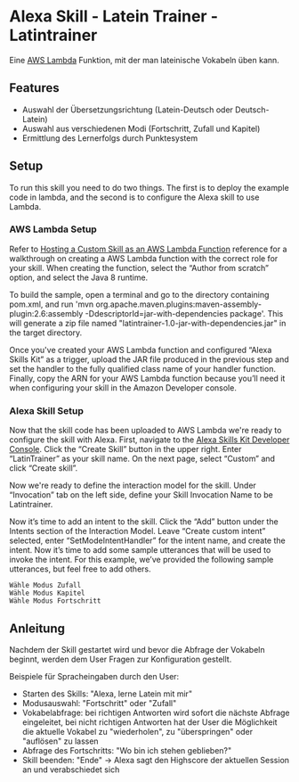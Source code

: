 ﻿# Alexa Skill - Latein Trainer - Latintrainer
 
Eine [AWS Lambda](http://aws.amazon.com/lambda) Funktion, mit der man lateinische Vokabeln üben kann. 

## Features
- Auswahl der Übersetzungsrichtung (Latein-Deutsch oder Deutsch-Latein)
- Auswahl aus verschiedenen Modi (Fortschritt, Zufall und Kapitel)
- Ermittlung des Lernerfolgs durch Punktesystem

## Setup
To run this skill you need to do two things. The first is to deploy the example code in lambda, and the second is to configure the Alexa skill to use Lambda.

### AWS Lambda Setup
Refer to [Hosting a Custom Skill as an AWS Lambda Function](https://developer.amazon.com/de/docs/custom-skills/host-a-custom-skill-as-an-aws-lambda-function.html) reference for a walkthrough on creating a AWS Lambda function with the correct role for your skill. When creating the function, select the “Author from scratch” option, and select the Java 8 runtime.

To build the sample, open a terminal and go to the directory containing pom.xml, and run 'mvn org.apache.maven.plugins:maven-assembly-plugin:2.6:assembly -DdescriptorId=jar-with-dependencies package'. This will generate a zip file named "latintrainer-1.0-jar-with-dependencies.jar" in the target directory.

Once you've created your AWS Lambda function and configured “Alexa Skills Kit” as a trigger, upload the JAR file produced in the previous step and set the handler to the fully qualified class name of your handler function. Finally, copy the ARN for your AWS Lambda function because you’ll need it when configuring your skill in the Amazon Developer console.

### Alexa Skill Setup
Now that the skill code has been uploaded to AWS Lambda we're ready to configure the skill with Alexa. First, navigate to the [Alexa Skills Kit Developer Console](https://developer.amazon.com/alexa/console/ask?). Click the “Create Skill” button in the upper right. Enter “LatinTrainer” as your skill name. On the next page, select “Custom” and click “Create skill”.

Now we're ready to define the interaction model for the skill. Under “Invocation” tab on the left side, define your Skill Invocation Name to be Latintrainer.

Now it’s time to add an intent to the skill. Click the “Add” button under the Intents section of the Interaction Model. Leave “Create custom intent” selected, enter “SetModeIntentHandler” for the intent name, and create the intent. Now it’s time to add some sample utterances that will be used to invoke the intent. For this example, we’ve provided the following sample utterances, but feel free to add others.
```
Wähle Modus Zufall
Wähle Modus Kapitel
Wähle Modus Fortschritt
```


## Anleitung
Nachdem der Skill gestartet wird und bevor die Abfrage der Vokabeln beginnt, werden dem User Fragen zur Konfiguration gestellt.

Beispiele für Spracheingaben durch den User:
- Starten des Skills: "Alexa, lerne Latein mit mir"
- Modusauswahl: "Fortschritt" oder "Zufall"
- Vokabelabfrage: bei richtigen Antworten wird sofort die nächste Abfrage eingeleitet, bei nicht richtigen Antworten hat der User die Möglichkeit die aktuelle Vokabel zu "wiederholen", zu "überspringen" oder "auflösen" zu lassen
- Abfrage des Fortschritts: "Wo bin ich stehen geblieben?"
- Skill beenden: "Ende" -> Alexa sagt den Highscore der aktuellen Session an und verabschiedet sich

